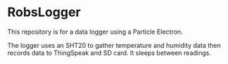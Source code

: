 # RobsLogger
This repository is for a data logger using a Particle Electron. 

The logger uses an SHT20 to gather temperature and humidity data then records data to ThingSpeak and SD card. It sleeps between readings.
